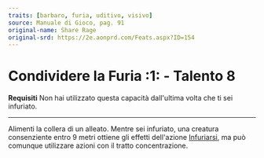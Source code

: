 ```yaml
---
traits: [barbaro, furia, uditivo, visivo]
source: Manuale di Gioco, pag. 91
original-name: Share Rage
original-srd: https://2e.aonprd.com/Feats.aspx?ID=154
---
```


# Condividere la Furia :1: - Talento 8

**Requisiti** Non hai utilizzato questa capacità dall'ultima volta che ti sei
infuriato.

---

Alimenti la collera di un alleato. Mentre sei infuriato, una creatura
consenziente entro 9 metri ottiene gli effetti dell'azione
[Infuriarsi](/azioni/classe/infuriarsi), ma può comunque utilizzare azioni con
il tratto concentrazione.
